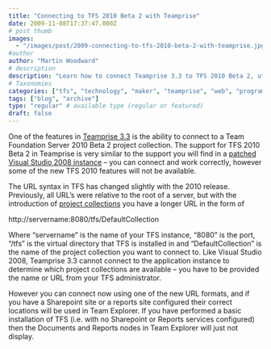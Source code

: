 ```yaml
---
title: "Connecting to TFS 2010 Beta 2 with Teamprise"
date: 2009-11-08T17:37:47.000Z
# post thumb
images:
  - "/images/post/2009-connecting-to-tfs-2010-beta-2-with-teamprise.jpg"
#author
author: "Martin Woodward"
# description
description: "Learn how to connect Teamprise 3.3 to TFS 2010 Beta 2, utilising the new URL format for seamless integration and project management."
# Taxonomies
categories: ["tfs", "technology", "maker", "teamprise", "web", "programming", "personal"]
tags: ["blog", "archive"]
type: "regular" # available type (regular or featured)
draft: false
---
```

One of the features in [Teamprise 3.3](http://www.teamprise.com) is the ability to connect to a Team Foundation Server 2010 Beta 2 project collection.  The support for TFS 2010 Beta 2 in Teamprise is very similar to the support you will find in a [patched Visual Studio 2008 instance](http://www.microsoft.com/downloads/details.aspx?FamilyID=CF13EA45-D17B-4EDC-8E6C-6C5B208EC54D) – you can connect and work correctly, however some of the new TFS 2010 features will not be available.  

The URL syntax in TFS has changed slightly with the 2010 release.  Previously, all URL’s were relative to the root of a server, but with the introduction of [project collections](http://msdn.microsoft.com/en-us/library/dd236915(VS.100).aspx) you have a longer URL in the form of     

http://servername:8080/tfs/DefaultCollection   

Where “servername” is the name of your TFS instance, “8080” is the port, “/tfs” is the virtual directory that TFS is installed in and “DefaultCollection” is the name of the project collection you want to connect to.  Like Visual Studio 2008, Teamprise 3.3 cannot connect to the application instance to determine which project collections are available – you have to be provided the name or URL from your TFS administrator.  

However you can connect now using one of the new URL formats, and if you have a Sharepoint site or a reports site configured their correct locations will be used in Team Explorer.  If you have performed a basic installation of TFS (i.e. with no Sharepoint or Reports services configured) then the Documents and Reports nodes in Team Explorer will just not display.